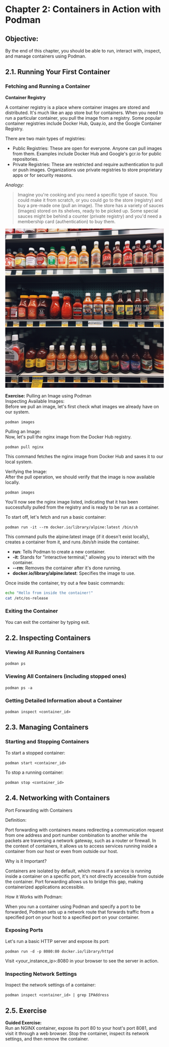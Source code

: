 # Chapter 2: Containers in Action with Podman  

## Objective:  

By the end of this chapter, you should be able to run, interact with, inspect, and manage containers using Podman.

## 2.1. Running Your First Container  

### Fetching and Running a Container  

**Container Registry**

A container registry is a place where container images are stored and distributed. It's much like an app store but for containers. When you need to run a particular container, you pull the image from a registry. Some popular container registries include Docker Hub, Quay.io, and the Google Container Registry.  

There are two main types of registries:

* Public Registries: These are open for everyone. Anyone can pull images from them. Examples include Docker Hub and Google's gcr.io for public repositories.  
* Private Registries: These are restricted and require authentication to pull or push images. Organizations use private registries to store proprietary apps or for security reasons.

*Analogy:*

>Imagine you're cooking and you need a specific type of sauce. You could make it from scratch, or you could go to the store (registry) and buy a pre-made one (pull an image). The store has a variety of sauces (images) stored on its shelves, ready to be picked up. Some special sauces might be behind a counter (private registry) and you'd need a membership card (authentication) to buy them.

![](../images/sauces.png)  

**Exercise:**  Pulling an Image using Podman    
Inspecting Available Images:  
Before we pull an image, let's first check what images we already have on our system.

`podman images` 

Pulling an Image:  
Now, let's pull the nginx image from the Docker Hub registry.  

`podman pull nginx` 

This command fetches the nginx image from Docker Hub and saves it to our local system.

Verifying the Image:  
After the pull operation, we should verify that the image is now available locally.  

`podman images` 

You'll now see the nginx image listed, indicating that it has been successfully pulled from the registry and is ready to be run as a container.  

To start off, let's fetch and run a basic container:  

`podman run -it --rm docker.io/library/alpine:latest /bin/sh` 

This command pulls the alpine:latest image (if it doesn't exist locally), creates a container from it, and runs */bin/sh* inside the container.  

* **run**: Tells Podman to create a new container.  
* **-it**: Stands for "interactive terminal," allowing you to interact with the container.  
* **--rm**: Removes the container after it's done running.  
* **docker.io/library/alpine:latest**: Specifies the image to use.  

Once inside the container, try out a few basic commands:  
```bash
echo "Hello from inside the container!"
cat /etc/os-release
```  
### Exiting the Container  

You can exit the container by typing exit.  

## 2.2. Inspecting Containers  

### Viewing All Running Containers  

`podman ps` 

### Viewing All Containers (including stopped ones)  

`podman ps -a` 

### Getting Detailed Information about a Container  

`podman inspect <container_id>` 

## 2.3. Managing Containers  

### Starting and Stopping Containers  

To start a stopped container:

`podman start <container_id>`   

To stop a running container:  

`podman stop <container_id>`  

## 2.4. Networking with Containers  

Port Forwarding with Containers

Definition:

Port forwarding with containers means redirecting a communication request from one address and port number combination to another while the packets are traversing a network gateway, such as a router or firewall. In the context of containers, it allows us to access services running inside a container from our host or even from outside our host.

Why is it Important?

Containers are isolated by default, which means if a service is running inside a container on a specific port, it's not directly accessible from outside the container. Port forwarding allows us to bridge this gap, making containerized applications accessible.

How it Works with Podman:

When you run a container using Podman and specify a port to be forwarded, Podman sets up a network route that forwards traffic from a specified port on your host to a specified port on your container.

### Exposing Ports  

Let's run a basic HTTP server and expose its port:  

`podman run -d -p 8080:80 docker.io/library/httpd` 

Visit <your_instance_ip>:8080 in your browser to see the server in action.  

### Inspecting Network Settings

Inspect the network settings of a container:

`podman inspect <container_id> | grep IPAddress` 

## 2.5. Exercise

**Guided Exercise:**    
Run an NGINX container, expose its port 80 to your host's port 8081, and visit it through a web browser. Stop the container, inspect its network settings, and then remove the container.